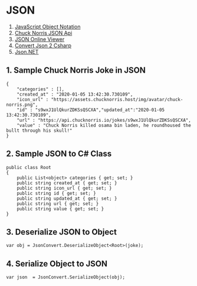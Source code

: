 # JSON
1. [JavaScript Object Notation](https://www.json.org/json-bg.html)
2. [Chuck Norris JSON Api](https://api.chucknorris.io/)
3. [JSON Online Viewer](http://jsonviewer.stack.hu/)
4. [Convert Json 2 Csharp](https://json2csharp.com/)
5. [Json.NET](https://www.newtonsoft.com/json)

## 1. Sample Chuck Norris Joke in JSON
```
{
	"categories" : [],
	"created_at" : "2020-01-05 13:42:30.730109",
	"icon_url" : "https://assets.chucknorris.host/img/avatar/chuck-norris.png",
	"id" : "s9wxJ1UlQkurZDKSsQSCXA","updated_at":"2020-01-05 13:42:30.730109",
	"url" : "https://api.chucknorris.io/jokes/s9wxJ1UlQkurZDKSsQSCXA",
	"value" : "Chuck Norris killed osama bin laden, he roundhoused the bullt through his skull!"
}
```
## 2. Sample JSON to C# Class
```
public class Root
{
    public List<object> categories { get; set; }
    public string created_at { get; set; }
    public string icon_url { get; set; }
    public string id { get; set; }
    public string updated_at { get; set; }
    public string url { get; set; }
    public string value { get; set; }
}
```

## 3. Deserialize JSON to Object
```
var obj = JsonConvert.DeserializeObject<Root>(joke);
```

## 4. Serialize Object to JSON
```
var json  = JsonConvert.SerializeObject(obj);
```